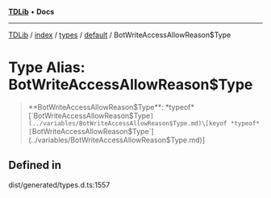 [**TDLib**](../../../../../../README.md) • **Docs**

***

[TDLib](../../../../../../modules.md) / [index](../../../../../README.md) / [types](../../../README.md) / [default](../README.md) / BotWriteAccessAllowReason$Type

# Type Alias: BotWriteAccessAllowReason$Type

> **BotWriteAccessAllowReason$Type**: *typeof* [`BotWriteAccessAllowReason$Type`](../variables/BotWriteAccessAllowReason$Type.md)\[keyof *typeof* [`BotWriteAccessAllowReason$Type`](../variables/BotWriteAccessAllowReason$Type.md)\]

## Defined in

dist/generated/types.d.ts:1557
